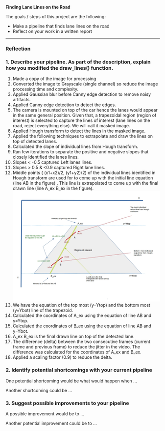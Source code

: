 
**Finding Lane Lines on the Road**

The goals / steps of this project are the following:
* Make a pipeline that finds lane lines on the road
* Reflect on your work in a written report


[//]: # (Image References)

[image1]: ./examples/grayscale.jpg "Grayscale"

---

### Reflection

### 1. Describe your pipeline. As part of the description, explain how you modified the draw_lines() function.

1. Made a copy of the image for processing
2. Converted the image to Grayscale (single channel) so reduce the image processing time and complexity.
3. Applied Gaussian blur before Canny edge detection to remove noisy artifacts.
4. Applied Canny edge detection to detect the edges.
5. The camera is mounted on top of the car hence the lanes would appear in the same general position. Given that, a trapezoidal region (region of interest) is selected to capture the lines of interest (lane lines on the road, reject everything else). We will call it masked image.
6. Applied Hough transform to detect the lines in the masked image. 
7. Applied the following techniques to extrapolate and draw the lines on top of detected lanes.
8. Calculated the slope of individual lines from Hough transform.
9. Ran few iterations to separate the positive and negative slopes that closely identified the lanes lines. 
10.  Slopes < -0.5 captured Left lanes lines. 
11.  Slopes > 0.5 & <0.9 captured Right lane lines.
12.  Middle points ( (x1+x2)/2, (y1+y2)/2) of the individual lines identified in Hough transform are used for to come up with the initial line equation (line AB in the figure) . This line is extrapolated to come up with the final drawn line (line A_ex B_ex in the figure). 
![extrapolation](/Extrapolation1.jpg)
13. We have the equation of the top most (y=Ytop) and the bottom most (y=Ybot) line of the trapezoid.
14. Calculated the coordinates of A_ex using the equation of line AB and y=Ytop.
15. Calculated the coordinates of B_ex using the equation of line AB and y=Ybot.
16. A_ex B_ex is the final drawn line on top of the detected lane. 
17. The difference (delta) between the two consecutive frames (current frame and previous frame) to reduce the jitter in the video. The difference was calculated for the coordinates of A_ex and B_ex.
18. Applied a scaling factor (0.9) to reduce the delta.


### 2. Identify potential shortcomings with your current pipeline


One potential shortcoming would be what would happen when ... 

Another shortcoming could be ...


### 3. Suggest possible improvements to your pipeline

A possible improvement would be to ...

Another potential improvement could be to ...
